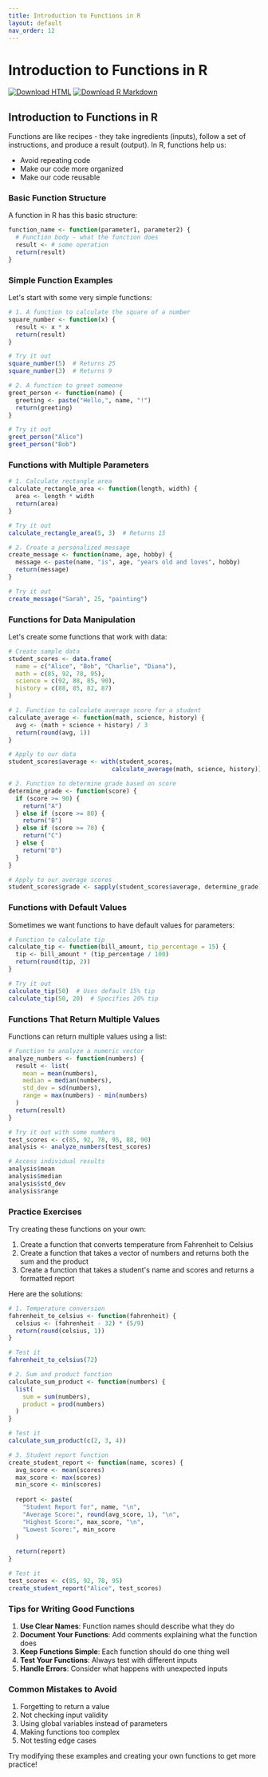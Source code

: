 ```yaml
---
title: Introduction to Functions in R
layout: default
nav_order: 12
---
```


# Introduction to Functions in R

[<img src="https://img.shields.io/badge/Download-HTML-blue?style=for-the-badge&logo=html5" alt="Download HTML" />](../rendered-html/function-basics.html)
[<img src="https://img.shields.io/badge/Download-R_Markdown-green?style=for-the-badge&logo=r" alt="Download R Markdown" />](function-basics.Rmd)

## Introduction to Functions in R

Functions are like recipes - they take ingredients (inputs), follow a set of instructions, and produce a result (output). In R, functions help us:
- Avoid repeating code
- Make our code more organized
- Make our code reusable

### Basic Function Structure

A function in R has this basic structure:
```r
function_name <- function(parameter1, parameter2) {
  # Function body - what the function does
  result <- # some operation
  return(result)
}
```

### Simple Function Examples

Let's start with some very simple functions:

```r
# 1. A function to calculate the square of a number
square_number <- function(x) {
  result <- x * x
  return(result)
}

# Try it out
square_number(5)  # Returns 25
square_number(3)  # Returns 9

# 2. A function to greet someone
greet_person <- function(name) {
  greeting <- paste("Hello,", name, "!")
  return(greeting)
}

# Try it out
greet_person("Alice")
greet_person("Bob")
```

### Functions with Multiple Parameters

```r
# 1. Calculate rectangle area
calculate_rectangle_area <- function(length, width) {
  area <- length * width
  return(area)
}

# Try it out
calculate_rectangle_area(5, 3)  # Returns 15

# 2. Create a personalized message
create_message <- function(name, age, hobby) {
  message <- paste(name, "is", age, "years old and loves", hobby)
  return(message)
}

# Try it out
create_message("Sarah", 25, "painting")
```

### Functions for Data Manipulation

Let's create some functions that work with data:

```r
# Create sample data
student_scores <- data.frame(
  name = c("Alice", "Bob", "Charlie", "Diana"),
  math = c(85, 92, 78, 95),
  science = c(92, 88, 85, 90),
  history = c(88, 85, 82, 87)
)

# 1. Function to calculate average score for a student
calculate_average <- function(math, science, history) {
  avg <- (math + science + history) / 3
  return(round(avg, 1))
}

# Apply to our data
student_scores$average <- with(student_scores, 
                             calculate_average(math, science, history))

# 2. Function to determine grade based on score
determine_grade <- function(score) {
  if (score >= 90) {
    return("A")
  } else if (score >= 80) {
    return("B")
  } else if (score >= 70) {
    return("C")
  } else {
    return("D")
  }
}

# Apply to our average scores
student_scores$grade <- sapply(student_scores$average, determine_grade)
```

### Functions with Default Values

Sometimes we want functions to have default values for parameters:

```r
# Function to calculate tip
calculate_tip <- function(bill_amount, tip_percentage = 15) {
  tip <- bill_amount * (tip_percentage / 100)
  return(round(tip, 2))
}

# Try it out
calculate_tip(50)  # Uses default 15% tip
calculate_tip(50, 20)  # Specifies 20% tip
```

### Functions That Return Multiple Values

Functions can return multiple values using a list:

```r
# Function to analyze a numeric vector
analyze_numbers <- function(numbers) {
  result <- list(
    mean = mean(numbers),
    median = median(numbers),
    std_dev = sd(numbers),
    range = max(numbers) - min(numbers)
  )
  return(result)
}

# Try it out with some numbers
test_scores <- c(85, 92, 78, 95, 88, 90)
analysis <- analyze_numbers(test_scores)

# Access individual results
analysis$mean
analysis$median
analysis$std_dev
analysis$range
```

### Practice Exercises

Try creating these functions on your own:

1. Create a function that converts temperature from Fahrenheit to Celsius
2. Create a function that takes a vector of numbers and returns both the sum and the product
3. Create a function that takes a student's name and scores and returns a formatted report

Here are the solutions:

```r
# 1. Temperature conversion
fahrenheit_to_celsius <- function(fahrenheit) {
  celsius <- (fahrenheit - 32) * (5/9)
  return(round(celsius, 1))
}

# Test it
fahrenheit_to_celsius(72)

# 2. Sum and product function
calculate_sum_product <- function(numbers) {
  list(
    sum = sum(numbers),
    product = prod(numbers)
  )
}

# Test it
calculate_sum_product(c(2, 3, 4))

# 3. Student report function
create_student_report <- function(name, scores) {
  avg_score <- mean(scores)
  max_score <- max(scores)
  min_score <- min(scores)
  
  report <- paste(
    "Student Report for", name, "\n",
    "Average Score:", round(avg_score, 1), "\n",
    "Highest Score:", max_score, "\n",
    "Lowest Score:", min_score
  )
  
  return(report)
}

# Test it
test_scores <- c(85, 92, 78, 95)
create_student_report("Alice", test_scores)
```

### Tips for Writing Good Functions

1. **Use Clear Names**: Function names should describe what they do
2. **Document Your Functions**: Add comments explaining what the function does
3. **Keep Functions Simple**: Each function should do one thing well
4. **Test Your Functions**: Always test with different inputs
5. **Handle Errors**: Consider what happens with unexpected inputs

### Common Mistakes to Avoid

1. Forgetting to return a value
2. Not checking input validity
3. Using global variables instead of parameters
4. Making functions too complex
5. Not testing edge cases

Try modifying these examples and creating your own functions to get more practice! 